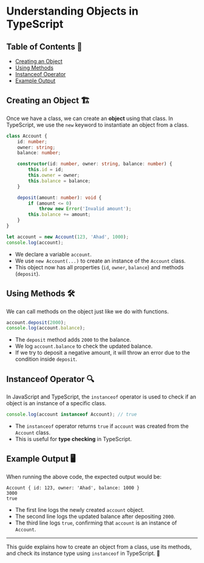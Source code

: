 
# Understanding Objects in TypeScript

## Table of Contents 📜
- [Creating an Object](#creating-an-object)
- [Using Methods](#using-methods)
- [Instanceof Operator](#instanceof-operator)
- [Example Output](#example-output)

## Creating an Object 🏗️
Once we have a class, we can create an **object** using that class. In TypeScript, we use the `new` keyword to instantiate an object from a class.

```typescript
class Account {
    id: number;
    owner: string;
    balance: number;

    constructor(id: number, owner: string, balance: number) {
        this.id = id;
        this.owner = owner;
        this.balance = balance;
    }

    deposit(amount: number): void {
        if (amount <= 0)
            throw new Error('Invalid amount');
        this.balance += amount;
    }
}
```

```typescript
let account = new Account(123, 'Ahad', 1000);
console.log(account);
```

- We declare a variable `account`.
- We use `new Account(...)` to create an instance of the `Account` class.
- This object now has all properties (`id`, `owner`, `balance`) and methods (`deposit`).

## Using Methods 🛠️
We can call methods on the object just like we do with functions.

```typescript
account.deposit(2000);
console.log(account.balance);
```

- The `deposit` method adds `2000` to the balance.
- We log `account.balance` to check the updated balance.
- If we try to deposit a negative amount, it will throw an error due to the condition inside `deposit`.

## Instanceof Operator 🔍
In JavaScript and TypeScript, the `instanceof` operator is used to check if an object is an instance of a specific class.

```typescript
console.log(account instanceof Account); // true
```

- The `instanceof` operator returns `true` if `account` was created from the `Account` class.
- This is useful for **type checking** in TypeScript.

## Example Output 🖥️
When running the above code, the expected output would be:

```
Account { id: 123, owner: 'Ahad', balance: 1000 }
3000
true
```

- The first line logs the newly created `account` object.
- The second line logs the updated balance after depositing `2000`.
- The third line logs `true`, confirming that `account` is an instance of `Account`.

---
This guide explains how to create an object from a class, use its methods, and check its instance type using `instanceof` in TypeScript. 🚀

